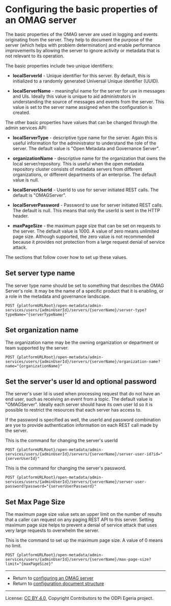 <!-- SPDX-License-Identifier: CC-BY-4.0 -->
<!-- Copyright Contributors to the ODPi Egeria project. -->

# Configuring the basic properties of an OMAG server

The basic properties of the OMAG server are used in logging and events originating
from the server. They help to document the purpose of the server (which helps with problem determination)
and enable performance improvements by allowing the server to ignore activity or
metadata that is not relevant to its operation.

The basic properties include two unique identifiers:

* **localServerId** - Unique identifier for this server. By default, this is
  initialized to a randomly generated Universal Unique identifier (UUID).

* **localServerName** - meaningful name for the server for use in messages and UIs. Ideally this value is
  unique to aid administrators in understanding the source of messages and events from the server.
  This value is set to the server name assigned when the configuration is created.

The other basic properties have values that can be changed through the
admin services API:

* **localServerType** - descriptive type name for the server.  Again this is useful information for the
  administrator to understand the role of the server. The default value is "Open Metadata and Governance Server".
 
* **organizationName** - descriptive name for the organization that owns the local server/repository.
  This is useful when the open metadata repository cluster consists of metadata servers from different
  organizations, or different departments of an enterprise.  The default value is null.
 
* **localServerUserId** - UserId to use for server initiated REST calls. The default is "OMAGServer".

* **localServerPassword** - Password to use for server initiated REST calls. The default is null.
 This means that only the userId is sent in the HTTP header.

* **maxPageSize** - the maximum page size that can be set on requests to the server. The default value is 1000.
  A value of zero means unlimited page size.  Although supported, the zero value is not recommended
  because it provides not protection from a large request denial of service attack.

The sections that follow cover how to set up these values.

## Set server type name

The server type name should be set to something that describes the OMAG
Server's role.
It may be the name of a specific product that it is enabling, or a role
in the metadata and governance landscape.

```
POST {platformURLRoot}/open-metadata/admin-services/users/{adminUserId}/servers/{serverName}/server-type?typeName="{serverTypeName}"
```

## Set organization name

The organization name may be the owning organization or department or
team supported by the server.

```
POST {platformURLRoot}/open-metadata/admin-services/users/{adminUserId}/servers/{serverName}/organization-name?name="{organizationName}"
```

## Set the server's user Id and optional password

The server's user Id is used when processing request that do not have an end user,
such as receiving an event from a topic.  The default value is "OMAGServer".
Ideally each server should have its own user Id so it is possible to restrict the resources
that each server has access to.

If the password is specified as well, the userId and password combination are yse to
provide authentication information on each REST call made by the server.

This is the command for changing the server's userId
```
POST {platformURLRoot}/open-metadata/admin-services/users/{adminUserId}/servers/{serverName}/server-user-id?id="{serverUserId}"
```

This is the command for changing the server's password.

```
POST {platformURLRoot}/open-metadata/admin-services/users/{adminUserId}/servers/{serverName}/server-user-password?password="{serverUserPassword}"
```

## Set Max Page Size

The maximum page size value sets an upper limit on the number of results that a caller can request on any paging
REST API to this server.  Setting maximum page size helps to prevent a denial of service attack that uses very
large requests to overwhelm the server.

This is the command to set up the maximum page size.  A value of 0 means no limit.
```
POST {platformURLRoot}/open-metadata/admin-services/users/{adminUserId}/servers/{serverName}/max-page-size?limit="{maxPageSize}"
```

----
* Return to [configuring an OMAG server](configuring-an-omag-server.md)
* Return to [configuration document structure](../concepts/configuration-document.md)

----
License: [CC BY 4.0](https://creativecommons.org/licenses/by/4.0/),
Copyright Contributors to the ODPi Egeria project.